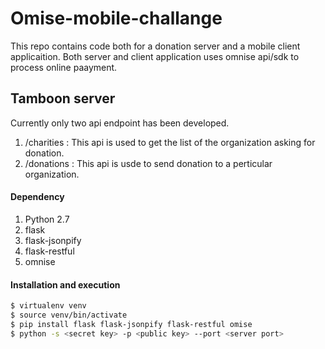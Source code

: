 # Omise-mobile-challange
This repo contains code both for a donation server and a mobile client applicaition. Both server and client application uses omnise api/sdk to process online paayment.

## Tamboon server
Currently only two api endpoint has been developed.
1. /charities : This api is used to get the list of the organization asking for donation. 
2. /donations : This api is usde to send donation to a perticular organization.

#### Dependency
1. Python 2.7
2. flask
3. flask-jsonpify
4. flask-restful
5. omnise

#### Installation and execution
```sh
$ virtualenv venv
$ source venv/bin/activate
$ pip install flask flask-jsonpify flask-restful omise
$ python -s <secret key> -p <public key> --port <server port>
```
